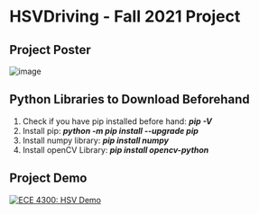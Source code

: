 # HSVDriving - Fall 2021 Project

## Project Poster

![image](https://github.com/pattytejada/HSVDriving/assets/78436800/76cdc3ef-0bec-478b-9e3f-db7105bfd2ac)

## Python Libraries to Download Beforehand

1. Check if you have pip installed before hand: ***pip -V***
2. Install pip: ***python -m pip install --upgrade pip***
3. Install numpy library: ***pip install numpy***
4. Install openCV Library: ***pip install opencv-python***

## Project Demo
[![ECE 4300: HSV Demo](https://res.cloudinary.com/marcomontalbano/image/upload/v1637790019/video_to_markdown/images/youtube--1E4lKENU15g-c05b58ac6eb4c4700831b2b3070cd403.jpg)](https://www.youtube.com/watch?v=1E4lKENU15g "ECE 4300: HSV Demo")
